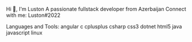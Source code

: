 Hi 👋, I'm Luston
A passionate fullstack developer from Azerbaijan
Connect with me:
Luston#2022

Languages and Tools:
angular c cplusplus csharp css3 dotnet html5 java javascript linux 

